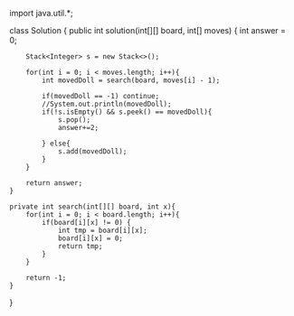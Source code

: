 import java.util.*;

class Solution {
    public int solution(int[][] board, int[] moves) {
        int answer = 0;
        
        Stack<Integer> s = new Stack<>();
        
        for(int i = 0; i < moves.length; i++){
            int movedDoll = search(board, moves[i] - 1);
            
            if(movedDoll == -1) continue;
            //System.out.println(movedDoll);
            if(!s.isEmpty() && s.peek() == movedDoll){
                s.pop();
                answer+=2;
            
            } else{
                s.add(movedDoll);
            }
        }
        
        return answer;
    }
    
    private int search(int[][] board, int x){
        for(int i = 0; i < board.length; i++){
            if(board[i][x] != 0) {
                int tmp = board[i][x];
                board[i][x] = 0;
                return tmp;
            }
        }
        
        return -1;
    }
}